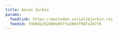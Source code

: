 ```yaml
---
title: Aaron Jorbin
params:
  feedlink: https://mastodon.social/@jorbin.rss
  feedid: 7dd8de292d89e85ffa2003f98fe287f6
---
```

